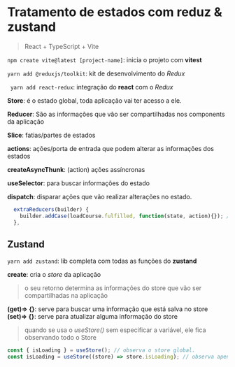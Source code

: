 # Tratamento de estados com reduz & zustand

> React + TypeScript + Vite

`npm create vite@latest [project-name]`: inicia o projeto com **vitest**

`yarn add @reduxjs/toolkit`: kit de desenvolvimento do _Redux_

` yarn add react-redux`: integração do **react** com o _Redux_

**Store**: é o estado global, toda aplicação vai ter acesso a ele.

**Reducer**: São as informações que vão ser compartilhadas nos components da aplicação

**Slice**: fatias/partes de estados

**actions**: ações/porta de entrada que podem alterar as informações dos estados

**createAsyncThunk**: (action) ações assíncronas

**useSelector**: para buscar informações do estado

**dispatch**: disparar ações que vão realizar alterações no estado.

```ts
  extraReducers(builder) {
    builder.addCase(loadCourse.fulfilled, function(state, action){}); // executa uma função quando for *Fulfilled*
  },
```

## Zustand

`yarn add zustand`: lib completa com todas as funções do **zustand**

**create**: cria o _store_ da aplicação

> o seu retorno determina as informações do store que vão ser compartilhadas na aplicação

**(get)=> {}**: serve para buscar uma informação que está salva no store
**(set)=> {}**: serve para atualizar alguma informação do store

> quando se usa o _useStore()_ sem especificar a variável, ele fica observando todo o Store

```ts
const { isLoading } = useStore(); // observa o store global.
const isLoading = useStore((store) => store.isLoading); // observa apenas o *isLoading*
```
